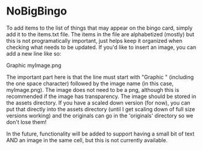 # NoBigBingo

To add items to the list of things that may appear on the bingo card, simply add it to the items.txt file. The items in the file are alphabetized (mostly) but this is not programatically important, just helps keep it organized when checking what needs to be updated. If you'd like to insert an image, you can add a new line like so:

Graphic myImage.png

The important part here is that the line must start with "Graphic " (including the one space character) followed by the image name (in this case, myImage.png). The image does not need to be a png, although this is recommended if the image has transparency. The image should be stored in the assets directory. If you have a scaled down version (for now), you can put that directly into the assets directory (until I get scaling down of full size versions working) and the originals can go in the 'originals' directory so we don't lose them!

In the future, functionality will be added to support having a small bit of text AND an image in the same cell, but this is not currently available.
